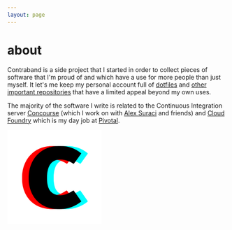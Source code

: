 ```yaml
---
layout: page
---
```


# about

Contraband is a side project that I started in order to collect pieces of
software that I'm proud of and which have a use for more people than just
myself. It let's me keep my personal account full of [dotfiles][dotfiles] and
[other important repositories][emotions] that have a limited appeal beyond my
own uses.

[dotfiles]: https://github.com/xoebus/dotfiles
[emotions]: https://github.com/xoebus/emotions

The majority of the software I write is related to the Continuous Integration
server [Concourse][concourse] (which I work on with [Alex Suraci][suraci] and
friends) and [Cloud Foundry][cloudfoundry] which is my day job at
[Pivotal][pivotal].

[concourse]: https://concourse.ci
[suraci]: https://github.com/vito
[cloudfoundry]: https://www.cloudfoundry.org/
[pivotal]: https://pivotal.io/

<img src="/images/contraband.png" width="215" height="215"/>
